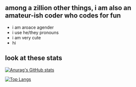 ## among a zillion other things, i am also an amateur-ish coder who codes for fun
- i am aroace agender
- i use he/they pronouns
- i am very cute
- hi

## look at these stats
[![Anurag's GitHub stats](https://github-readme-stats.vercel.app/api?username=Jurtaa&theme=radical&show_icons=true)](https://github.com/anuraghazra/github-readme-stats)

[![Top Langs](https://github-readme-stats.vercel.app/api/top-langs/?username=Jurtaa&layout=compact&theme=radical)](https://github.com/anuraghazra/github-readme-stats)

<!--
**Jurtaa/Jurtaa** is a ✨ _special_ ✨ repository because its `README.md` (this file) appears on your GitHub profile.

Here are some ideas to get you started:

- 🔭 I’m currently working on ...
- 🌱 I’m currently learning ...
- 👯 I’m looking to collaborate on ...
- 🤔 I’m looking for help with ...
- 💬 Ask me about ...
- 📫 How to reach me: ...
- 😄 Pronouns: ...
- ⚡ Fun fact: ...
-->
